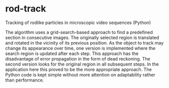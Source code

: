 # rod-track
Tracking of rodlike particles in microscopic video sequences  (Python)

The algorithm uses a grid-search-based approach to find a predefined section in consecutive images. The originally selected region is translated and rotated in the vicinity of its previous position. As the object to track may change its appearance over time, one version is implemented where the search region is updated after each step. This approach has the disadvantage of error propagation in the form of dead reckoning. The second version looks for the original region in all subsequent steps. In the application here this proved to be the more appropriate approach. The Python code is kept simple without more attention on adaptability rather than performance.
